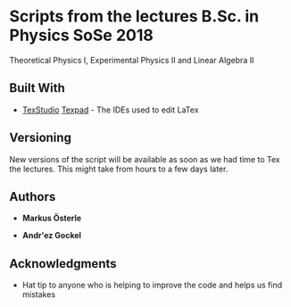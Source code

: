 # Scripts from the lectures B.Sc. in Physics SoSe 2018

Theoretical Physics I, Experimental Physics II and Linear Algebra II 

## Built With

* [TexStudio](https://www.texstudio.org/) [Texpad](https://www.texpad.com/) - The IDEs used to edit LaTex

## Versioning

New versions of the script will be available as soon as we had time to Tex the lectures. This might take from hours to a few days later.

## Authors

* **Markus Österle**

* **Andr'ez Gockel**

## Acknowledgments

* Hat tip to anyone who is helping to improve the code and helps us find mistakes
